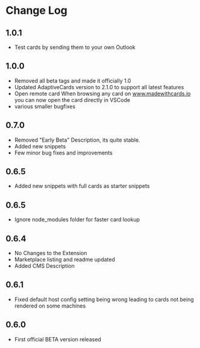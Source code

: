# Change Log
## 1.0.1
 - Test cards by sending them to your own Outlook

## 1.0.0
 - Removed all beta tags and made it officially 1.0
 - Updated AdaptiveCards version to 2.1.0 to support all latest features
 - Open remote card
   When browsing any card on www.madewithcards.io you can now open the card directly in VSCode
 - various smaller bugfixes
## 0.7.0
 - Removed "Early Beta" Description, its quite stable. 
 - Added new snippets
 - Few minor bug fixes and improvements
## 0.6.5
 - Added new snippets with full cards as starter snippets
## 0.6.5
 - Ignore node_modules folder for faster card lookup
## 0.6.4
 - No Changes to the Extension
 - Marketplace listing and readme updated
 - Added CMS Description
## 0.6.1
 - Fixed default host config setting being wrong leading to cards not being rendered on some machines
## 0.6.0
 - First official BETA version released
